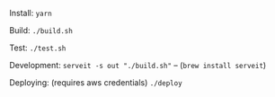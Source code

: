 Install:
`yarn`

Build:
`./build.sh`

Test:
`./test.sh`

Development:
`serveit -s out "./build.sh"` –  (`brew install serveit`)

Deploying: (requires aws credentials)
`./deploy`
